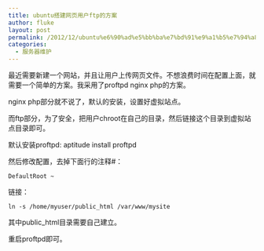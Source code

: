 ```yaml
---
title: ubuntu搭建网页用户ftp的方案
author: fluke
layout: post
permalink: /2012/12/ubuntu%e6%90%ad%e5%bb%ba%e7%bd%91%e9%a1%b5%e7%94%a8%e6%88%b7ftp%e7%9a%84%e6%96%b9%e6%a1%88/
categories:
  - 服务器维护
---
```


最近需要新建一个网站，并且让用户上传网页文件。不想浪费时间在配置上面，就需要一个简单的方案。我采用了proftpd nginx php的方案。

nginx php部分就不说了，默认的安装，设置好虚拟站点。

而ftp部分，为了安全，把用户chroot在自己的目录，然后链接这个目录到虚拟站点目录即可。

默认安装proftpd: aptitude install proftpd

然后修改配置，去掉下面行的注释#：

	DefaultRoot ~

链接：
 
	ln -s /home/myuser/public_html /var/www/mysite

其中public_html目录需要自己建立。

重启proftpd即可。